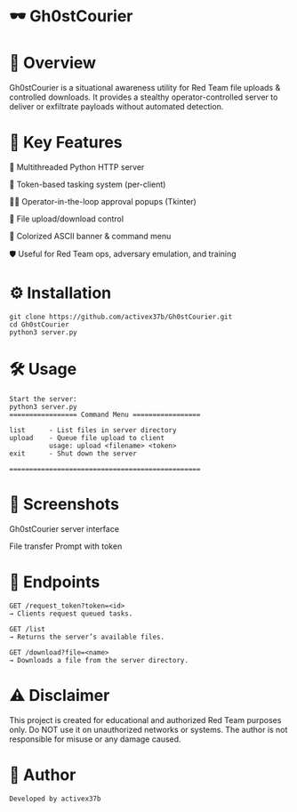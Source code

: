 # 🕶️ Gh0stCourier

# 🚀 Overview

Gh0stCourier is a situational awareness utility for Red Team file uploads & controlled downloads.
It provides a stealthy operator-controlled server to deliver or exfiltrate payloads without automated detection.

# 🔹 Key Features

📡 Multithreaded Python HTTP server

🔑 Token-based tasking system (per-client)

👨‍💻 Operator-in-the-loop approval popups (Tkinter)

📁 File upload/download control

🎨 Colorized ASCII banner & command menu

🛡️ Useful for Red Team ops, adversary emulation, and training


# ⚙️ Installation
    git clone https://github.com/activex37b/Gh0stCourier.git
    cd Gh0stCourier
    python3 server.py


# 🛠️ Usage
    Start the server:
    python3 server.py
    ================= Command Menu =================

    list      - List files in server directory
    upload    - Queue file upload to client
              usage: upload <filename> <token>
    exit      - Shut down the server

    ================================================

 # 📸 Screenshots
 Gh0stCourier server interface


File transfer Prompt with token


# 📡 Endpoints

    GET /request_token?token=<id>
    → Clients request queued tasks.

    GET /list
    → Returns the server’s available files.

    GET /download?file=<name>
    → Downloads a file from the server directory.


# ⚠️ Disclaimer

This project is created for educational and authorized Red Team purposes only.
Do NOT use it on unauthorized networks or systems.
The author is not responsible for misuse or any damage caused.


# 👤 Author

    Developed by activex37b

  


